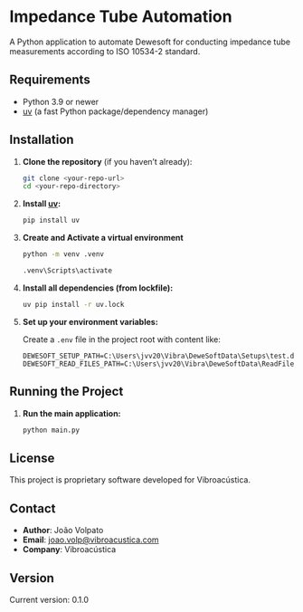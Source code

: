 # Impedance Tube Automation

A Python application to automate Dewesoft for conducting impedance tube measurements according to ISO 10534-2 standard.

## Requirements

- Python 3.9 or newer
- [uv](https://github.com/astral-sh/uv) (a fast Python package/dependency manager)

## Installation

1. **Clone the repository** (if you haven’t already):

   ```sh
   git clone <your-repo-url>
   cd <your-repo-directory>
   ```

2. **Install [uv](https://github.com/astral-sh/uv):**

   ```sh
   pip install uv
   ```

3. **Create and Activate a virtual environment**
   ```sh
   python -m venv .venv

   .venv\Scripts\activate
   ```

3. **Install all dependencies (from lockfile):**

   ```sh
   uv pip install -r uv.lock
   ```



4. **Set up your environment variables:**

   Create a `.env` file in the project root with content like:

   ```
   DEWESOFT_SETUP_PATH=C:\Users\jvv20\Vibra\DeweSoftData\Setups\test.dxs
   DEWESOFT_READ_FILES_PATH=C:\Users\jvv20\Vibra\DeweSoftData\ReadFiles
   ```

## Running the Project

1. **Run the main application:**

   ```sh
   python main.py
   ```


## License

This project is proprietary software developed for Vibroacústica.

## Contact

- **Author**: João Volpato
- **Email**: joao.volp@vibroacustica.com
- **Company**: Vibroacústica

## Version

Current version: 0.1.0